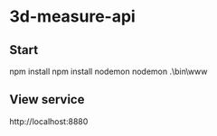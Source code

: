 # 3d-measure-api

## Start

npm install
npm install nodemon
nodemon .\bin\www

## View service

http://localhost:8880
